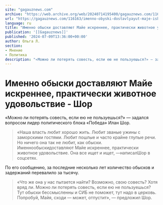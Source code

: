 ```yaml
---
site: "gagauznews.com"
archive: "https://web.archive.org/web/20240714195400/gagauznews.com/116163/imenno-obyski-dostavlyayut-maje-iskrennee-prakticheski-zhivotnoe-udovolstvie-shor.html"
url: "https://gagauznews.com/116163/imenno-obyski-dostavlyayut-maje-iskrennee-prakticheski-zhivotnoe-udovolstvie-shor.html"
language: ru
title: "Именно обыски доставляют Майе искреннее, практически животное удовольствие - Шор"
publication: '[[Gagauznews]]'
published: '2024-07-09T13:36:00+00:00'
author: Ольга Л.
section:
- Мнение
- Политика
description: "«Можно ли потерять совесть, если ею не пользуешься?» — задался вопросом лидер политического блока «Победа» Илан Шор. «Наша власть любит хорошо жить. Любит званые ужины с заморскими гостями. Любит пошлые и часто крайне глупые речи. Но ничего она так не любит, как обыски. Именно обыски доставляют Майе искреннее, практически животное удовольствие. Она все ищет и ищет, — написал Шор в соцсетях. По его сообщению, за последние несколько лет количество обысков и задержаний перевалило за тысячу. «Что же она у нас пытается найти? Возможно, свою совесть? Хотя вряд ли. Можно ли потерять совесть, если ею не пользуешься? Тут обыски бессмысленны и […]"
---
```


# Именно обыски доставляют Майе искреннее, практически животное удовольствие - Шор

«Можно ли потерять совесть, если ею не пользуешься?» — задался вопросом лидер политического блока «Победа» Илан Шор.

> «Наша власть любит хорошо жить. Любит званые ужины с заморскими гостями. Любит пошлые и часто крайне глупые речи. Но ничего она так не любит, как обыски. Именнообыскидоставляют Майе искреннее, практически животное удовольствие. Она все ищет и ищет, —написалШор в соцсетях.

По его сообщению, за последние несколько лет количество обысков и задержаний перевалило за тысячу.

> «Что же она у нас пытается найти? Возможно, свою совесть? Хотя вряд ли. Можно ли потерять совесть, если ею не пользуешься? Тут обыски бессмысленны и СИБ не поможет, тут надо в церковь. Попробуй, Майя, сходи — может, отпустит», — предложил Шор.
